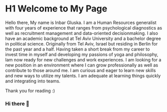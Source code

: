 # H1 Welcome to My Page

Hello there, My name is Inbar Gluska.
I am a Human Resources generalist with four years of experience that ranges from psychological diagnostics as well as recruitment management and data-oriented decisionmaking. I also have an academic background at Tel Aviv University and a bachelor degree in political science.
Originally from Tel Aviv, Israel but residing in Berlin for the past year and a half.
Having taken a short break from my career to invest time in myself and developing my passions of yoga and philosophy, Iam now ready for new challenges and work experiences. I am looking for a new position in an environment where I can grow professionally as well as contribute to those around me.
I am curious and eager to learn new skills and new ways to utilize my talents. I am adequate at learning things quickly and integrating into teams.

Thank you for reading :)

### Hi there 👋

<!--
**InbarGluska/InbarGluska** is a ✨ _special_ ✨ repository because its `README.md` (this file) appears on your GitHub profile.

Here are some ideas to get you started:

- 🔭 I’m currently working on ...
- 🌱 I’m currently learning ...
- 👯 I’m looking to collaborate on ...
- 🤔 I’m looking for help with ...
- 💬 Ask me about ...
- 📫 How to reach me: ...
- 😄 Pronouns: ...
- ⚡ Fun fact: ...
-->
